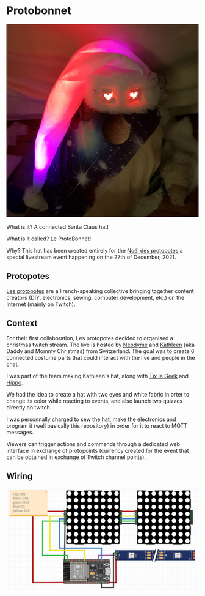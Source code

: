 # Protobonnet

![wiring](images/in_love_photo.jpg)

What is it? A connected Santa Claus hat! 

What is it called? Le ProtoBonnet!

Why? This hat has been created entirely for the [Noël des protopotes](https://www.protopotes.stream/noel/) a special livestream event happening on the 27th of December, 2021.

## Protopotes

[Les protopotes](https://raid.protopotes.stream/) are a French-speaking collective bringing together content creators (DIY, electronics, sewing, computer development, etc.) on the Internet (mainly on Twitch).

## Context

For their first collaboration, Les protopotes decided to organised a christmas twitch stream. The live is hosted by [Neodyme](https://www.twitch.tv/ioodyme) and [Kathleen](https://www.twitch.tv/KathleenFabric) (aka Daddy and Mommy Christmas) from Switzerland. The goal was to create 6 connected costume parts that could interact with the live and people in the chat. 

I was part of the team making Kathleen's hat, along with [Tix le Geek](https://tixlegeek.io/) and [Hippo](http://les-ateliers-de-hippo.fr/).

We had the idea to create a hat with two eyes and white fabric in orter to change its color while reacting to events, and also launch two quizzes directly on twitch. 

I was personnally charged to sew the hat, make the electronics and program it (well basically this repository) in order for it to react to MQTT messages.

Viewers can trigger actions and commands through a dedicated web interface in exchange of protopoints (currency created for the event that can be obtained in exchange of Twitch channel points).

## Wiring

![wiring](images/schematic.png)

